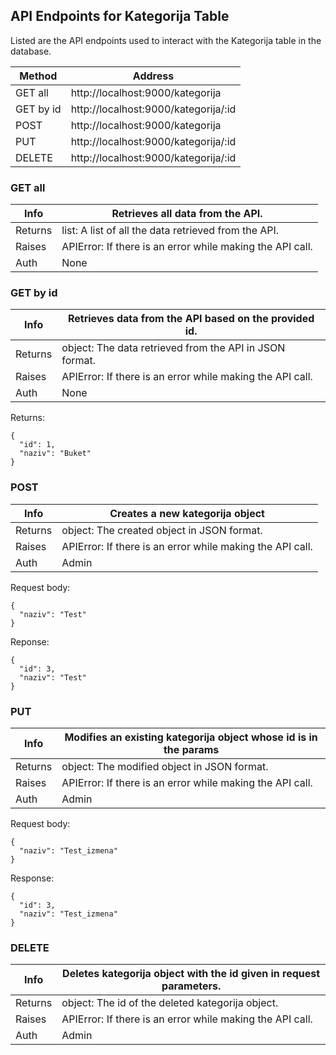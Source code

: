 ## API Endpoints for Kategorija Table
Listed are the API endpoints used to interact with the Kategorija table in the database.

| Method      | Address                               |
|-------------|---------------------------------------|
| GET all     | http://localhost:9000/kategorija        |
| GET by id   | http://localhost:9000/kategorija/:id    |
| POST        | http://localhost:9000/kategorija        |
| PUT         | http://localhost:9000/kategorija/:id    |
| DELETE      | http://localhost:9000/kategorija/:id    |

### GET all

| Info    | Retrieves all data from the API.                            |
|---------|-------------------------------------------------------------|
| Returns | list: A list of all the data retrieved from the API.        |
| Raises  | APIError:  If there is an error while making the API call.  |
| Auth    | None                                                        |

### GET by id

| Info    | Retrieves data from the API based on the provided id.        |
|---------|--------------------------------------------------------------|
| Returns | object: The data retrieved from the API in JSON format.      |
| Raises  | APIError: If there is an error while making the API call.    |
| Auth    | None                                                         |

Returns:
```
{
  "id": 1,
  "naziv": "Buket"
}
```

### POST

| Info    | Creates a new kategorija object                              |
|---------|--------------------------------------------------------------|
| Returns | object: The created object in JSON format.                   |
| Raises  | APIError: If there is an error while making the API call.    |
| Auth    | Admin                                                        |

Request body:
```
{
  "naziv": "Test"
}
```

Reponse:
```
{
  "id": 3,
  "naziv": "Test"
}
```

### PUT

| Info    | Modifies an existing kategorija object whose id is in the params   |
|---------|--------------------------------------------------------------------|
| Returns | object: The modified object in JSON format.                        |
| Raises  | APIError: If there is an error while making the API call.          |
| Auth    | Admin                                                              |

Request body:
```
{
  "naziv": "Test_izmena"
}
```

Response:
```
{
  "id": 3,
  "naziv": "Test_izmena"
}
```

### DELETE

| Info    | Deletes kategorija object with the id given in request parameters. |
|---------|--------------------------------------------------------------------|
| Returns | object: The id of the deleted kategorija object.                   |
| Raises  | APIError: If there is an error while making the API call.          |
| Auth    | Admin                                                              |
